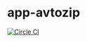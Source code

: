 # app-avtozip

[![Circle CI](https://circleci.com/gh/AvtoZip/app-avtozip/tree/master.svg?style=shield)](https://circleci.com/gh/AvtoZip/app-avtozip/tree/master)
